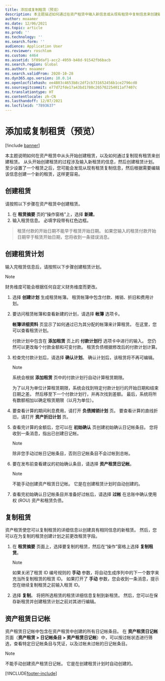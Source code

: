```yaml
---
title: 添加或复制租赁（预览）
description: 本主题描述如何通过在资产租赁中输入新信息或从现有租赁中复制信息来创建新租赁。
author: moaamer
ms.date: 12/06/2021
ms.topic: article
ms.prod: ''
ms.technology: ''
ms.search.form: ''
audience: Application User
ms.reviewer: roschlom
ms.custom: 4464
ms.assetid: 5f89daf1-acc2-4959-b48d-91542fb6bacb
ms.search.region: Global
ms.author: moaamer
ms.search.validFrom: 2020-10-28
ms.dyn365.ops.version: 10.0.14
ms.openlocfilehash: ee4803c4653b8c2df2cb731652456b1ce2796cd0
ms.sourcegitcommit: e77d72fde17a43bd1780c265702254011af7407c
ms.translationtype: HT
ms.contentlocale: zh-CN
ms.lasthandoff: 12/07/2021
ms.locfileid: "7893637"
---
```

# <a name="add-or-copy-leases-preview"></a>添加或复制租赁（预览）

[!include [banner](../includes/banner.md)]

本主题说明如何在资产租赁中从头开始创建租赁，以及如何通过复制现有租赁来创建租赁。 从头开始创建租赁的过程涉及输入新租赁的信息，然后创建租赁计划。 至少设置了一个租赁之后，您可能会发现从现有租赁复制信息，然后根据需要编辑该信息创建一个新的租赁，这样更容易。

## <a name="create-a-lease"></a>创建租赁

请按照以下步骤在资产租赁中创建租赁。

1. 在 **租赁摘要** 页的“操作窗格”上，选择 **新建**。
2. 输入租赁信息。 必填字段带有红色边框。

> 租赁付款的开始日期不能早于租赁开始日期。 如果您输入的租赁付款开始日期早于租赁开始日期，您将收到一条错误消息。
  
## <a name="create-a-lease-schedule"></a>创建租赁计划

输入完租赁信息后，请按照以下步骤创建租赁计划。

> [!NOTE]
> 财务维度可能会根据任何自定义财务维度而更改。

1. 选择 **创建计划** 生成租赁帐簿。 租赁帐簿中包含付款、摊销、折旧和费用计划。
2. 要访问租赁帐簿和查看新建的计划，请选择 **帐簿** 选项卡。

    **帐簿详细资料** 页显示了如何通过已为其分配的帐簿来计算租赁。 在这里，您可以查看租赁计划。

    付款计划中包含在 **添加租赁** 页上的 **付款计划行** 选项卡中进行的输入。 您仍然可以更改每个付款金额和可变付款。 租赁负债根据修改后的付款计划计算。

4. 检查完付款计划后，请选择 **确认计划**。 确认计划后，该租赁将不再可编辑。

    > [!NOTE]
    > 系统会根据 **添加租赁** 页中的付款计划行自动计算租赁期限。
    >
    > 为了以月为单位计算租赁期限，系统会找到特定付款计划行的开始日期和结束日期之差。 然后移至下一个付款计划行，并再次找到差额。 最后，系统将所有数额相加以确定租赁期限（以月为单位）。

5. 要查看计算的期间利息费用，请打开 **负债摊销计划** 页。 要查看计算的直线折旧，请打开 **资产折旧计划** 页。
6. 查看完计算的金额后，您可以在 **初始确认** 页创建初始确认日记帐条目。 您将收到一条消息，指出已创建日记帐。

    > [!NOTE]
    > 除非您手动过帐日记帐条目，否则日记帐条目不会过帐到总帐。

7. 要在发布前查看建议的初始确认条目，请选择 **资产租赁日记帐**。

    > [!NOTE]
    > 不能手动创建资产租赁日记帐。 它是在创建租赁计划时自动创建的。

8. 查看完初始确认日记帐条目并准备好过帐后，请选择 **过帐** 在总账中确认使用权 (ROU) 资产和租赁负债。

## <a name="copy-a-lease"></a>复制租赁

资产租赁使您可以复制租赁的详细信息以创建具有相同信息的新租赁。 然后，您可以在为复制的租赁创建计划之前更改租赁字段。

1. 在 **租赁摘要** 页面上，选择要复制的租赁，然后在“操作”窗格上选择 **复制租赁**。

    > [!NOTE]
    > 如果关闭了租赁 ID 编号规则的 **手动** 参数，将自动生成序列中的下一个数字来充当所复制租赁的租赁 ID。 如果打开了 **手动** 参数，您会收到一条消息，提示您在继续复制租赁之前输入租赁 ID。

2. 选择 **复制**。 将把所选租赁的租赁详细信息复制到新租赁。 然后，您可以在保存新租赁并创建租赁计划之前对其进行编辑。

## <a name="asset-leasing-journal"></a>资产租赁日记帐

资产租赁日记帐中包含在资产租赁中创建的所有日记帐条目。 在 **资产租赁日记帐** 页面（**资产租赁 \> 日记帐条目 \> 资产租赁日记帐**）中，可以按过帐状态进行筛选，查看特定日记帐条目与凭证，以及过帐未过帐的日记帐条目。

> [!NOTE]
> 不能手动创建资产租赁日记帐。 它是在创建租赁计划时自动创建的。


[!INCLUDE[footer-include](../../includes/footer-banner.md)]
